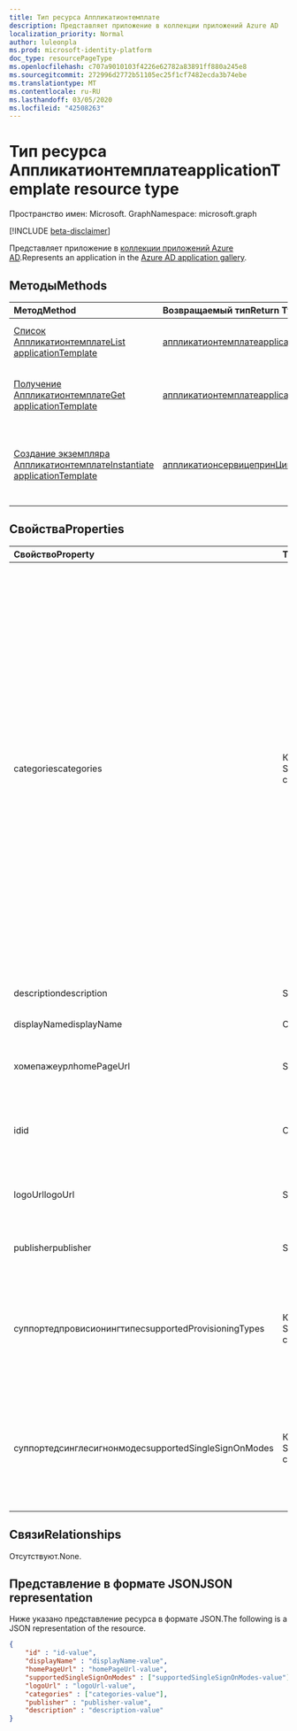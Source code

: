 ```yaml
---
title: Тип ресурса Аппликатионтемплате
description: Представляет приложение в коллекции приложений Azure AD
localization_priority: Normal
author: luleonpla
ms.prod: microsoft-identity-platform
doc_type: resourcePageType
ms.openlocfilehash: c707a9010103f4226e62782a83891ff880a245e8
ms.sourcegitcommit: 272996d2772b51105ec25f1cf7482ecda3b74ebe
ms.translationtype: MT
ms.contentlocale: ru-RU
ms.lasthandoff: 03/05/2020
ms.locfileid: "42508263"
---
```

# <a name="applicationtemplate-resource-type"></a><span data-ttu-id="1020c-103">Тип ресурса Аппликатионтемплате</span><span class="sxs-lookup"><span data-stu-id="1020c-103">applicationTemplate resource type</span></span>

<span data-ttu-id="1020c-104">Пространство имен: Microsoft. Graph</span><span class="sxs-lookup"><span data-stu-id="1020c-104">Namespace: microsoft.graph</span></span>

[!INCLUDE [beta-disclaimer](../../includes/beta-disclaimer.md)]

<span data-ttu-id="1020c-105">Представляет приложение в [коллекции приложений Azure AD](/azure/active-directory/saas-apps/tutorial-list).</span><span class="sxs-lookup"><span data-stu-id="1020c-105">Represents an application in the [Azure AD application gallery](/azure/active-directory/saas-apps/tutorial-list).</span></span>

## <a name="methods"></a><span data-ttu-id="1020c-106">Методы</span><span class="sxs-lookup"><span data-stu-id="1020c-106">Methods</span></span>

| <span data-ttu-id="1020c-107">Метод</span><span class="sxs-lookup"><span data-stu-id="1020c-107">Method</span></span>       | <span data-ttu-id="1020c-108">Возвращаемый тип</span><span class="sxs-lookup"><span data-stu-id="1020c-108">Return Type</span></span> | <span data-ttu-id="1020c-109">Описание</span><span class="sxs-lookup"><span data-stu-id="1020c-109">Description</span></span> |
|:-------------|:------------|:------------|
|[<span data-ttu-id="1020c-110">Список Аппликатионтемплате</span><span class="sxs-lookup"><span data-stu-id="1020c-110">List applicationTemplate</span></span>](../api/applicationtemplate-list.md)|[<span data-ttu-id="1020c-111">аппликатионтемплате</span><span class="sxs-lookup"><span data-stu-id="1020c-111">applicationTemplate</span></span>](applicationtemplate.md)|<span data-ttu-id="1020c-112">Получение списка объектов Аппликатионтемплате.</span><span class="sxs-lookup"><span data-stu-id="1020c-112">Retrieve a list of applicationTemplate objects.</span></span>|
| [<span data-ttu-id="1020c-113">Получение Аппликатионтемплате</span><span class="sxs-lookup"><span data-stu-id="1020c-113">Get applicationTemplate</span></span>](../api/applicationtemplate-get.md) | [<span data-ttu-id="1020c-114">аппликатионтемплате</span><span class="sxs-lookup"><span data-stu-id="1020c-114">applicationTemplate</span></span>](applicationtemplate.md) | <span data-ttu-id="1020c-115">Чтение свойств и связей объекта Аппликатионтемплате.</span><span class="sxs-lookup"><span data-stu-id="1020c-115">Read properties and relationships of applicationTemplate object.</span></span> |
|[<span data-ttu-id="1020c-116">Создание экземпляра Аппликатионтемплате</span><span class="sxs-lookup"><span data-stu-id="1020c-116">Instantiate applicationTemplate</span></span>](../api/applicationtemplate-instantiate.md)|[<span data-ttu-id="1020c-117">аппликатионсервицепринЦипал</span><span class="sxs-lookup"><span data-stu-id="1020c-117">applicationServicePrincipal</span></span>](applicationserviceprincipal.md)| <span data-ttu-id="1020c-118">Добавьте экземпляр приложения из коллекции приложений Azure AD в ваш каталог.</span><span class="sxs-lookup"><span data-stu-id="1020c-118">Add an instance of an application from the Azure AD application gallery into your directory.</span></span>|


## <a name="properties"></a><span data-ttu-id="1020c-119">Свойства</span><span class="sxs-lookup"><span data-stu-id="1020c-119">Properties</span></span>

| <span data-ttu-id="1020c-120">Свойство</span><span class="sxs-lookup"><span data-stu-id="1020c-120">Property</span></span>     | <span data-ttu-id="1020c-121">Тип</span><span class="sxs-lookup"><span data-stu-id="1020c-121">Type</span></span>        | <span data-ttu-id="1020c-122">Описание</span><span class="sxs-lookup"><span data-stu-id="1020c-122">Description</span></span> |
|:-------------|:------------|:------------|
|<span data-ttu-id="1020c-123">categories</span><span class="sxs-lookup"><span data-stu-id="1020c-123">categories</span></span>|<span data-ttu-id="1020c-124">Коллекция String</span><span class="sxs-lookup"><span data-stu-id="1020c-124">String collection</span></span>|<span data-ttu-id="1020c-125">Список категорий для приложения.</span><span class="sxs-lookup"><span data-stu-id="1020c-125">The list of categories for the application.</span></span> <span data-ttu-id="1020c-126">Поддерживаются следующие значения: `Collaboration`, `Business Management`, `Consumer`,`Content management` `CRM` `Data services` `Developer services` `E-commerce` `Education` `Health` `Human resources` `IT infrastructure` `Mail` `Management` `Marketing` `Media` `Productivity` `Web design & hosting`,,,,,,,,, `Tools, Travel`, `Telecommunications`,,,,,,,,,,,,,, и. `Project management` `ERP` `Finance`</span><span class="sxs-lookup"><span data-stu-id="1020c-126">Supported values can be: `Collaboration`, `Business Management`, `Consumer`,`Content management`, `CRM`, `Data services`, `Developer services`, `E-commerce`, `Education`, `ERP`, `Finance`, `Health`, `Human resources`, `IT infrastructure`, `Mail`, `Management`, `Marketing`, `Media`, `Productivity`, `Project management`, `Telecommunications`, `Tools, Travel`, and `Web design & hosting`.</span></span>|
|<span data-ttu-id="1020c-127">description</span><span class="sxs-lookup"><span data-stu-id="1020c-127">description</span></span>|<span data-ttu-id="1020c-128">String</span><span class="sxs-lookup"><span data-stu-id="1020c-128">String</span></span>|<span data-ttu-id="1020c-129">Описание приложения.</span><span class="sxs-lookup"><span data-stu-id="1020c-129">A description of the application.</span></span>|
|<span data-ttu-id="1020c-130">displayName</span><span class="sxs-lookup"><span data-stu-id="1020c-130">displayName</span></span>|<span data-ttu-id="1020c-131">Строка</span><span class="sxs-lookup"><span data-stu-id="1020c-131">String</span></span>|<span data-ttu-id="1020c-132">Имя приложения.</span><span class="sxs-lookup"><span data-stu-id="1020c-132">The name of the application.</span></span>|
|<span data-ttu-id="1020c-133">хомепажеурл</span><span class="sxs-lookup"><span data-stu-id="1020c-133">homePageUrl</span></span>|<span data-ttu-id="1020c-134">String</span><span class="sxs-lookup"><span data-stu-id="1020c-134">String</span></span>|<span data-ttu-id="1020c-135">URL-адрес домашней страницы приложения.</span><span class="sxs-lookup"><span data-stu-id="1020c-135">The home page URL of the application.</span></span>|
|<span data-ttu-id="1020c-136">id</span><span class="sxs-lookup"><span data-stu-id="1020c-136">id</span></span>|<span data-ttu-id="1020c-137">Строка</span><span class="sxs-lookup"><span data-stu-id="1020c-137">String</span></span>| <span data-ttu-id="1020c-138">Уникальный идентификатор приложения.</span><span class="sxs-lookup"><span data-stu-id="1020c-138">Unique identifier for the application.</span></span> <span data-ttu-id="1020c-139">Только для чтения.</span><span class="sxs-lookup"><span data-stu-id="1020c-139">Read-only.</span></span>|
|<span data-ttu-id="1020c-140">logoUrl</span><span class="sxs-lookup"><span data-stu-id="1020c-140">logoUrl</span></span>|<span data-ttu-id="1020c-141">String</span><span class="sxs-lookup"><span data-stu-id="1020c-141">String</span></span>|<span data-ttu-id="1020c-142">URL-адрес для получения логотипа для этого приложения.</span><span class="sxs-lookup"><span data-stu-id="1020c-142">The URL to get the logo for this application.</span></span>|
|<span data-ttu-id="1020c-143">publisher</span><span class="sxs-lookup"><span data-stu-id="1020c-143">publisher</span></span>|<span data-ttu-id="1020c-144">String</span><span class="sxs-lookup"><span data-stu-id="1020c-144">String</span></span>|<span data-ttu-id="1020c-145">Имя издателя для этого приложения.</span><span class="sxs-lookup"><span data-stu-id="1020c-145">The name of the publisher for this application.</span></span>|
|<span data-ttu-id="1020c-146">суппортедпровисионингтипес</span><span class="sxs-lookup"><span data-stu-id="1020c-146">supportedProvisioningTypes</span></span>|<span data-ttu-id="1020c-147">Коллекция String</span><span class="sxs-lookup"><span data-stu-id="1020c-147">String collection</span></span>|<span data-ttu-id="1020c-148">Список режимов подготовки, поддерживаемых этим приложением.</span><span class="sxs-lookup"><span data-stu-id="1020c-148">The list of provisioning modes supported by this application.</span></span> <span data-ttu-id="1020c-149">Единственное допустимое значение: `sync`.</span><span class="sxs-lookup"><span data-stu-id="1020c-149">The only valid value is `sync`.</span></span>|
|<span data-ttu-id="1020c-150">суппортедсинглесигнонмодес</span><span class="sxs-lookup"><span data-stu-id="1020c-150">supportedSingleSignOnModes</span></span>|<span data-ttu-id="1020c-151">Коллекция String</span><span class="sxs-lookup"><span data-stu-id="1020c-151">String collection</span></span>|<span data-ttu-id="1020c-152">Список режимов единого входа, поддерживаемых этим приложением.</span><span class="sxs-lookup"><span data-stu-id="1020c-152">The list of single sign-on modes supported by this application.</span></span> <span data-ttu-id="1020c-153">`password`Поддерживаемые значения: `saml`, `external`, и. `oidc`</span><span class="sxs-lookup"><span data-stu-id="1020c-153">The supported values are `password`, `saml`, `external`, and `oidc`.</span></span>|

## <a name="relationships"></a><span data-ttu-id="1020c-154">Связи</span><span class="sxs-lookup"><span data-stu-id="1020c-154">Relationships</span></span>

<span data-ttu-id="1020c-155">Отсутствуют.</span><span class="sxs-lookup"><span data-stu-id="1020c-155">None.</span></span>

## <a name="json-representation"></a><span data-ttu-id="1020c-156">Представление в формате JSON</span><span class="sxs-lookup"><span data-stu-id="1020c-156">JSON representation</span></span>

<span data-ttu-id="1020c-157">Ниже указано представление ресурса в формате JSON.</span><span class="sxs-lookup"><span data-stu-id="1020c-157">The following is a JSON representation of the resource.</span></span>

<!-- {
  "blockType": "resource",
  "optionalProperties": [

  ],
  "@odata.type": "microsoft.graph.applicationTemplate",
  "baseType": "",
  "keyProperty": "id"
}-->

```json
{
    "id" : "id-value",
    "displayName" : "displayName-value",
    "homePageUrl" : "homePageUrl-value",
    "supportedSingleSignOnModes" : ["supportedSingleSignOnModes-value"],
    "logoUrl" : "logoUrl-value",
    "categories" : ["categories-value"],
    "publisher" : "publisher-value",
    "description" : "description-value"
}
```

<!-- uuid: 16cd6b66-4b1a-43a1-adaf-3a886856ed98
2019-02-04 14:57:30 UTC -->
<!-- {
  "type": "#page.annotation",
  "description": "applicationTemplate resource",
  "keywords": "",
  "section": "documentation",
  "tocPath": ""
}-->
